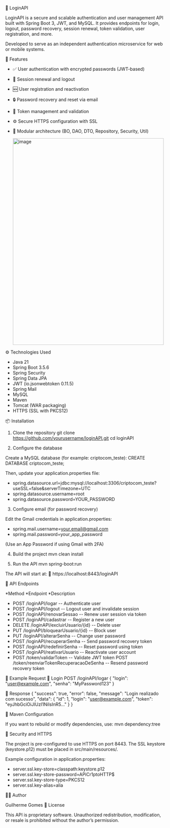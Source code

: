 🔐 LoginAPI

LoginAPI is a secure and scalable authentication and user management API built with Spring Boot 3, JWT, and MySQL.
It provides endpoints for login, logout, password recovery, session renewal, token validation, user registration, and more.

Developed to serve as an independent authentication microservice for web or mobile systems.

🚀 Features

- ✅ User authentication with encrypted passwords (JWT-based)
- 🔄 Session renewal and logout
- 🆕 User registration and reactivation
- 🔒 Password recovery and reset via email
- 🧩 Token management and validation
- ⚙️ Secure HTTPS configuration with SSL
- 🧠 Modular architecture (BO, DAO, DTO, Repository, Security, Util)

  <img width="475" height="649" alt="image" src="https://github.com/user-attachments/assets/4f5482bc-f5ec-44a1-9a4e-79d618c66e20" />

⚙️ Technologies Used

- Java 21
- Spring Boot 3.5.6
- Spring Security
- Spring Data JPA
- JWT (io.jsonwebtoken 0.11.5)
- Spring Mail
- MySQL
- Maven
- Tomcat (WAR packaging)
- HTTPS (SSL with PKCS12)

📦 Installation

1. Clone the repository
git clone https://github.com/yourusername/loginAPI.git
cd loginAPI

2. Configure the database

Create a MySQL database (for example: criptocom_teste):
CREATE DATABASE criptocom_teste;

Then, update your application.properties file:

- spring.datasource.url=jdbc:mysql://localhost:3306/criptocom_teste?useSSL=false&serverTimezone=UTC
- spring.datasource.username=root
- spring.datasource.password=YOUR_PASSWORD

3. Configure email (for password recovery)

Edit the Gmail credentials in application.properties:

- spring.mail.username=your.email@gmail.com
- spring.mail.password=your_app_password

(Use an App Password if using Gmail with 2FA)

4. Build the project
mvn clean install

5. Run the API
mvn spring-boot:run

The API will start at:
🔗 https://localhost:8443/loginAPI

🔑 API Endpoints

 *Method	   *Endpoint	      *Description
- POST	/loginAPI/logar	-- Authenticate user
- POST	/loginAPI/logout --	Logout user and invalidate session
- POST	/loginAPI/renovarSessao --	Renew user session via token
- POST	/loginAPI/cadastrar	-- Register a new user
- DELETE	/loginAPI/excluirUsuario/{id}	-- Delete user
- PUT	/loginAPI/bloquearUsuario/{id}	-- Block user
- PUT	/loginAPI/alterarSenha --	Change user password
- POST	/loginAPI/recuperarSenha --	Send password recovery token
- POST	/loginAPI/redefinirSenha	-- Reset password using token
- POST	/loginAPI/reativarUsuario	-- Reactivate user account
- POST	/token/validarToken --	Validate JWT token
POST	/token/reenviarTokenRecuperacaoDeSenha	-- Resend password recovery token

🧠 Example Request
🔹 Login
POST /loginAPI/logar
{
  "login": "user@example.com",
  "senha": "MyPassword123"
}

🔹 Response
{
  "success": true,
  "error": false,
  "message": "Login realizado com sucesso",
  "data": {
    "id": 1,
    "login": "user@example.com",
    "token": "eyJhbGciOiJIUzI1NiIsInR5..."
  }
}

🧰 Maven Configuration

If you want to rebuild or modify dependencies, use:
mvn dependency:tree

🔐 Security and HTTPS

The project is pre-configured to use HTTPS on port 8443.
The SSL keystore (keystore.p12) must be placed in src/main/resources/.

Example configuration in application.properties:

- server.ssl.key-store=classpath:keystore.p12
- server.ssl.key-store-password=APiCr1ptoHTTP$
- server.ssl.key-store-type=PKCS12
- server.ssl.key-alias=alia

🧑‍💻 Author

Guilherme Gomes
📝 License

This API is proprietary software.
Unauthorized redistribution, modification, or resale is prohibited without the author’s permission.
